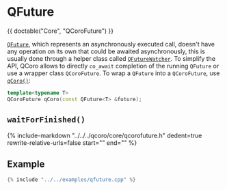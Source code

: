 # QFuture

{{ doctable("Core", "QCoroFuture") }}

[`QFuture`][qdoc-qfuture], which represents an asynchronously executed call, doesn't have any
operation on its own that could be awaited asynchronously, this is usually done through a helper
class called [`QFutureWatcher`][qdoc-qfuturewatcher]. To simplify the API, QCoro allows to directly
`co_await` completion of the running `QFuture` or use a wrapper class `QCoroFuture`. To wrap
a `QFuture` into a `QCoroFuture`, use [`qCoro()`][qcoro-coro]:

```cpp
template<typename T>
QCoroFuture qCoro(const QFuture<T> &future);
```

## `waitForFinished()`

{%
    include-markdown "../../../qcoro/core/qcorofuture.h"
        dedent=true
        rewrite-relative-urls=false
        start="<!-- doc-waitForFinished-start -->"
        end="<!-- doc-waitForFinished-end -->"
%}


## Example

```cpp
{% include "../../examples/qfuture.cpp" %}
```

[qdoc-qfuture]: https://doc.qt.io/qt-5/qfuture.html
[qdoc-qfuturewatcher]: https://doc.qt.io/qt-5/qfuturewatcher.html
[qcoro-coro]: ../coro/coro.md
